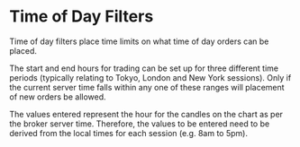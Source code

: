 # Time of Day Filters

Time of day filters place time limits on what time of day orders can be placed.

The start and end hours for trading can be set up for three different time periods \(typically relating to Tokyo, London and New York sessions\). Only if the current server time falls within any one of these ranges will placement of new orders be allowed.

The values entered represent the hour for the candles on the chart as per the broker server time. Therefore, the values to be entered need to be derived from the local times for each session \(e.g. 8am to 5pm\).

